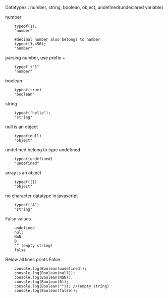 Datatypes : number, string, boolean, object, undefined(undeclared variable)


number

        typeof(1);
        "number"

        #decimal number also belongs to number
        typeof(3.456);
        "number"

parsing number, use prefix +

        typeof +"1"
        "number"

boolean 

        typeof(true)
        "boolean"

string

        typeof('hello');
        "string"


null is an object

        typeof(null)
        "object"


undefined belong to type undefined

        typeof(undefined)
        "undefined"

array is an object

        typeof([])
        "object"

no character datatype in javascript

        typeof('A')
        "string"

Falsy values 

        undefined
        null
        NaN
        0
        “” (empty string)
        false

Below all lines prints False

        console.log(Boolean(undefined));
        console.log(Boolean(null));
        console.log(Boolean(NaN));
        console.log(Boolean(0));
        console.log(Boolean("")); //(empty string)
        console.log(Boolean(false));
